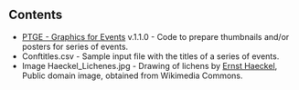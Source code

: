 ## Contents

* [PTGE - Graphics for Events](https://github.com/franfranz/Graphs_and_Pics_Toytools/blob/main/PTGE_Graphics_for_Events/PTGE_Graphics_for_Events.R) v.1.1.0 - Code to prepare thumbnails and/or posters for series of events.
* Conftitles.csv - Sample input file with the titles of a series of events. 
* Image Haeckel_Lichenes.jpg - Drawing of lichens by [Ernst Haeckel](https://en.wikipedia.org/wiki/Ernst_Haeckel), Public domain image, obtained from Wikimedia Commons. 
